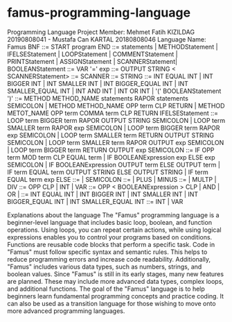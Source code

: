 # famus-programming-language
Programming Language 
Project Member: Mehmet Fatih KIZILDAG 20190808041 - Mustafa Can KARTAL 20180808046
Language Name: Famus
BNF
<program> ::= START program END 
<statement> ::= statements | METHODStatement | IFELSEStatement | LOOPStatement | COMMENTStatement | PRINTStatement | ASSIGNStatement | SCANNERStatement| BOOLEANStatement 
<ASSIGNStatement> ::= VAR '=' exp
<PRINTStatement> ::= OUTPUT STRING
< SCANNERStatement> ::= SCANNER
<STRINGStatement> ::= STRING
<BOOLEANStatement> ::= INT EQUAL INT | INT BIGGER INT | INT SMALLER  INT | INT BIGGER_EQUAL INT | INT SMALLER_EQUAL INT | INT AND INT | INT OR INT | '(' BOOLEANStatement ')'
<METHODStatement> ::= METHOD METHOD_NAME statements RAPOR statements SEMICOLON | METHOD METHOD_NAME OPP term CLP RETURN | METHOD METOT_NAME OPP term COMMA term CLP RETURN IFELSEStatement
<LOOPStatement> ::= LOOP term BIGGER term RAPOR OUTPUT STRING SEMICOLON | LOOP term SMALLER term RAPOR exp SEMICOLON | LOOP term BIGGER term RAPOR exp SEMICOLON | LOOP term SMALLER term RETURN OUTPUT STRING SEMICOLON | LOOP term SMALLER term RAPOR OUTPUT exp SEMICOLON | LOOP term BIGGER term RETURN OUTPUT exp SEMICOLON 
<IFELSEStatement> ::= IF OPP term MOD term CLP EQUAL term | IF BOOLEANExpression exp ELSE exp SEMICOLON | IF BOOLEANExpression OUTPUT term ELSE OUTPUT term | IF term EQUAL term OUTPUT STRING ELSE OUTPUT STRING | IF term EQUAL term exp ELSE 
<statements> ::= <statement> | <statement> SEMICOLON <statements>
<exp> ::= <term> | <term> PLUS <exp> | <term> MINUS <exp>
<term> ::= <factor> | <factor> MULTP <term> | <factor> DIV <term>
<factor> ::= OPP <exp> CLP | INT | VAR
<BOOLEANExpression> ::= OPP < BOOLEANExpression > CLP | <BOOLEANTerm> AND <BOOLEANExpression> | <BOOLEANTerm> OR <BOOLEANExpression> | <BOOLEANTerm>
<ONERMETerm> ::= INT EQUAL INT | INT BIGGER INT | INT SMALLER INT | INT BIGGER_EQUAL INT | INT SMALLER_EQUAL INT
<term> ::= INT | VAR


Explanations about the language
The "Famus" programming language is a beginner-level language that includes basic loop, boolean, and function operations. Using loops, you can repeat certain actions, while using logical expressions enables you to control your programs based on conditions. Functions are reusable code blocks that perform a specific task.
Code in "Famus" must follow specific syntax and semantic rules. This helps to reduce programming errors and increase code readability. Additionally, "Famus" includes various data types, such as numbers, strings, and boolean values.
Since "Famus" is still in its early stages, many new features are planned. These may include more advanced data types, complex loops, and additional functions.
The goal of the "Famus" language is to help beginners learn fundamental programming concepts and practice coding. It can also be used as a transition language for those wishing to move onto more advanced programming languages.
